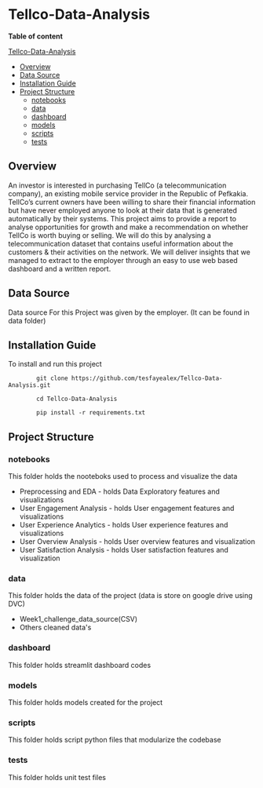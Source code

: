 # Tellco-Data-Analysis

**Table of content**

 [Tellco-Data-Analysis](#Tellco-Data-Analysis)
  - [Overview](#overview)
  - [Data Source](#data-source)
  - [Installation Guide](#installation-guide)
  - [Project Structure](#project-structure)
    - [notebooks](#notebooks)
    - [data](#data)
    - [dashboard](#dashboard)
    - [models](#models)
    - [scripts](#scripts)
    - [tests](#tests)


## Overview

<p>
An investor is interested in purchasing TellCo (a telecommunication company), an existing mobile service provider in the Republic of Pefkakia.  TellCo’s current owners have been willing to share their financial information but have never employed anyone to look at their data that is generated automatically by their systems.
This project aims to provide a report to analyse opportunities for growth and make a recommendation on whether TellCo is worth buying or selling.  We will do this by analysing a telecommunication dataset that contains useful information about the customers & their activities on the network. We will deliver insights that we managed to extract to the employer through an easy to use web based dashboard and a written report. 
</p>

## Data Source
<p>
Data source For this Project was given by the employer. (It can be found in data folder)  
</p>

## Installation Guide

To install and run this project
        
            git clone https://github.com/tesfayealex/Tellco-Data-Analysis.git

            cd Tellco-Data-Analysis

            pip install -r requirements.txt
        
  
## Project Structure

### notebooks 
This folder holds the nooteboks used to process and visualize the data 
- Preprocessing and EDA - holds Data Exploratory features and visualizations
- User Engagement Analysis - holds User engagement features and visualizations
- User Experience Analytics - holds User experience features and visualizations
- User Overview Analysis - holds User overview features and visualization
- User Satisfaction Analysis - holds User satisfaction features and visualization
### data
This folder holds the data of the project (data is store on google drive using DVC)
  - Week1_challenge_data_source(CSV)
  - Others cleaned data's 
### dashboard 
This folder holds streamlit dashboard codes
### models
This folder holds models created for the project
### scripts
This folder holds script python files that modularize the codebase
### tests
This folder holds unit test files



